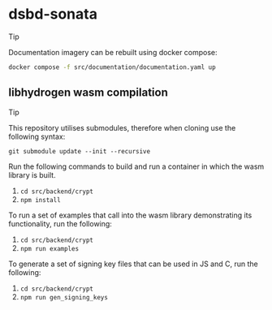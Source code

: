# dsbd-sonata

> [!TIP]
> Documentation imagery can be rebuilt using docker compose:
> ```bash
> docker compose -f src/documentation/documentation.yaml up
> ```

## libhydrogen wasm compilation

>[!TIP]
> This repository utilises submodules, therefore when cloning use the following syntax:
>```
>git submodule update --init --recursive
>```

Run the following commands to build and run a container in which the wasm library is built.

1. `cd src/backend/crypt`
2. `npm install`

To run a set of examples that call into the wasm library demonstrating its functionality, run the following:

1. `cd src/backend/crypt`
2. `npm run examples`
   
To generate a set of signing key files that can be used in JS and C, run the following:

1. `cd src/backend/crypt`
2. `npm run gen_signing_keys`

